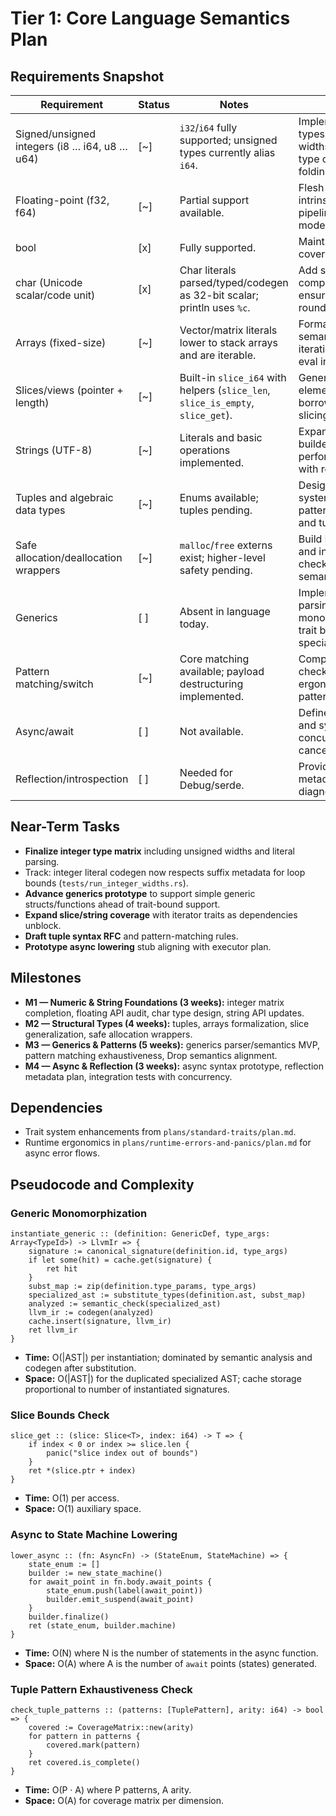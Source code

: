 # Tier 1: Core Language Semantics Plan

## Requirements Snapshot
| Requirement | Status | Notes | Planned Actions |
| --- | --- | --- | --- |
| Signed/unsigned integers (i8 … i64, u8 … u64) | [~] | `i32`/`i64` fully supported; unsigned types currently alias `i64`. | Implement true unsigned types and smaller integer widths; align codegen and type checker; add constant folding. |
| Floating-point (f32, f64) | [~] | Partial support available. | Flesh out operations, literals, intrinsic functions across pipeline, and IEEE rounding modes. |
| bool | [x] | Fully supported. | Maintain regression coverage. |
| char (Unicode scalar/code unit) | [x] | Char literals parsed/typed/codegen as 32-bit scalar; println uses `%c`. | Add scenarios covering comparisons, casting, and ensure unicode escapes round-trip in runtime. |
| Arrays (fixed-size) | [~] | Vector/matrix literals lower to stack arrays and are iterable. | Formalize array syntax and semantics; ensure generic iteration support and const-eval initialization. |
| Slices/views (pointer + length) | [~] | Built-in `slice_i64` with helpers (`slice_len`, `slice_is_empty`, `slice_get`). | Generalize slices to arbitrary element types; integrate borrow semantics and slicing syntax. |
| Strings (UTF-8) | [~] | Literals and basic operations implemented. | Expand API (mutation, builders) and ensure performance characteristics with rope integration. |
| Tuples and algebraic data types | [~] | Enums available; tuples pending. | Design tuple syntax/type system entries; ensure pattern matching support and tuple traits. |
| Safe allocation/deallocation wrappers | [~] | `malloc`/`free` externs exist; higher-level safety pending. | Build RAII-style abstractions and integrate with borrow checker roadmap; add `Drop` semantics. |
| Generics | [ ] | Absent in language today. | Implement type parameter parsing, monomorphization/codegen, trait bounds, and specialization roadmap. |
| Pattern matching/switch | [~] | Core matching available; payload destructuring implemented. | Complete exhaustiveness checking, guard clauses, ergonomics, and refutable pattern diagnostics. |
| Async/await | [ ] | Not available. | Define async runtime model and syntax; integrate with concurrency plans and cancellation tokens. |
| Reflection/introspection | [ ] | Needed for Debug/serde. | Provide limited type metadata for traits and diagnostics. |

## Near-Term Tasks
- **Finalize integer type matrix** including unsigned widths and literal parsing.
- Track: integer literal codegen now respects suffix metadata for loop bounds (`tests/run_integer_widths.rs`).
- **Advance generics prototype** to support simple generic structs/functions ahead of trait-bound support.
- **Expand slice/string coverage** with iterator traits as dependencies unblock.
- **Draft tuple syntax RFC** and pattern-matching rules.
- **Prototype async lowering** stub aligning with executor plan.

## Milestones
- **M1 — Numeric & String Foundations (3 weeks):** integer matrix completion, floating API audit, char type design, string API updates.
- **M2 — Structural Types (4 weeks):** tuples, arrays formalization, slice generalization, safe allocation wrappers.
- **M3 — Generics & Patterns (5 weeks):** generics parser/semantics MVP, pattern matching exhaustiveness, Drop semantics alignment.
- **M4 — Async & Reflection (3 weeks):** async syntax prototype, reflection metadata plan, integration tests with concurrency.

## Dependencies
- Trait system enhancements from `plans/standard-traits/plan.md`.
- Runtime ergonomics in `plans/runtime-errors-and-panics/plan.md` for async error flows.

## Pseudocode and Complexity

### Generic Monomorphization
```pn
instantiate_generic :: (definition: GenericDef, type_args: Array<TypeId>) -> LlvmIr => {
	signature := canonical_signature(definition.id, type_args)
	if let some(hit) = cache.get(signature) {
		ret hit
	}
	subst_map := zip(definition.type_params, type_args)
	specialized_ast := substitute_types(definition.ast, subst_map)
	analyzed := semantic_check(specialized_ast)
	llvm_ir := codegen(analyzed)
	cache.insert(signature, llvm_ir)
	ret llvm_ir
}
```
- **Time:** O(|AST|) per instantiation; dominated by semantic analysis and codegen after substitution.
- **Space:** O(|AST|) for the duplicated specialized AST; cache storage proportional to number of instantiated signatures.

### Slice Bounds Check
```pn
slice_get :: (slice: Slice<T>, index: i64) -> T => {
	if index < 0 or index >= slice.len {
		panic("slice index out of bounds")
	}
	ret *(slice.ptr + index)
}
```
- **Time:** O(1) per access.
- **Space:** O(1) auxiliary space.

### Async to State Machine Lowering
```pn
lower_async :: (fn: AsyncFn) -> (StateEnum, StateMachine) => {
	state_enum := []
	builder := new_state_machine()
	for await_point in fn.body.await_points {
		state_enum.push(label(await_point))
		builder.emit_suspend(await_point)
	}
	builder.finalize()
	ret (state_enum, builder.machine)
}
```
- **Time:** O(N) where N is the number of statements in the async function.
- **Space:** O(A) where A is the number of `await` points (states) generated.

### Tuple Pattern Exhaustiveness Check
```pn
check_tuple_patterns :: (patterns: [TuplePattern], arity: i64) -> bool => {
	covered := CoverageMatrix::new(arity)
	for pattern in patterns {
		covered.mark(pattern)
	}
	ret covered.is_complete()
}
```
- **Time:** O(P · A) where P patterns, A arity.
- **Space:** O(A) for coverage matrix per dimension.
